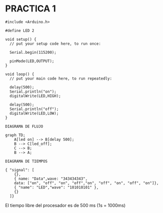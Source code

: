 # PRACTICA 1
```
#include <Arduino.h>

#define LED 2

void setup() {
  // put your setup code here, to run once:

  Serial.begin(115200);

  pinMode(LED,OUTPUT);
}

void loop() {
  // put your main code here, to run repeatedly:

  delay(500);
  Serial.println("on");
  digitalWrite(LED,HIGH);

  delay(500);
  Serial.println("off");
  digitalWrite(LED,LOW);
}
```
```
DIAGRAMA DE FLUJO 
```
```mermaid
graph TD;
    A[led on] --> B[delay 500];
    B --> C[led_off];
    C --> B;
    B --> A;
```

```
DIAGRAMA DE TIEMPOS
```

```wavedrom
{ "signal": [
    {},
    { name: "Data",wave: "343434343", 
    data: ["on", "off", "on", "off","on", "off", "on", "off", "on"]},
    { "name": "LED","wave": "101010101" },
    {}
  ]}
```
El tiempo libre del procesador es de 500 ms 
(1s = 1000ms)
